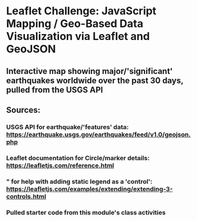 # Leaflet Challenge: JavaScript Mapping / Geo-Based Data Visualization via Leaflet and GeoJSON

## Interactive map showing major/'significant' earthquakes worldwide over the past 30 days, pulled from the USGS API

## Sources:
### USGS API for earthquake/'features' data: https://earthquake.usgs.gov/earthquakes/feed/v1.0/geojson.php
### Leaflet documentation for Circle/marker details: https://leafletjs.com/reference.html
### " for help with adding static legend as a 'control': https://leafletjs.com/examples/extending/extending-3-controls.html
### Pulled starter code from this module's class activities

